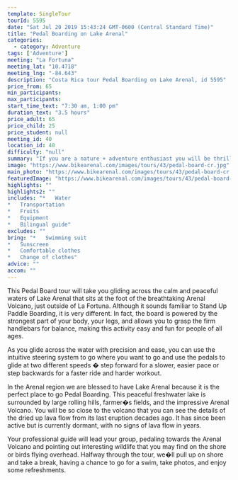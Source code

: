 ```yaml
---
template: SingleTour
tourId: 5595
date: "Sat Jul 20 2019 15:43:24 GMT-0600 (Central Standard Time)"
title: "Pedal Boarding on Lake Arenal"
categories: 
  - category: Adventure
tags: ['Adventure']
meeting: "La Fortuna"
meeting_lat: "10.4718"
meeting_lng: "-84.643"
description: "Costa Rica tour Pedal Boarding on Lake Arenal, id 5595"
price_from: 65
min_participants: 
max_participants: 
start_time_text: "7:30 am, 1:00 pm"
duration_text: "3.5 hours"
price_adult: 65
price_child: 25
price_student: null
meeting_id: 40
location_id: 40
difficulty: "null"
summary: "If you are a nature + adventure enthusiast you will be thrilled to try Costa Rica�s newest and most sought after water activity."
image: "https://www.bikearenal.com/images/tours/43/pedal-board-cr.jpg"
main_photo: "https://www.bikearenal.com/images/tours/43/pedal-board-cr.jpg"
featuredImage: "https://www.bikearenal.com/images/tours/43/pedal-board-cr.jpg"
highlights: ""
highlights2: ""
includes: "*   Water
*   Transportation
*   Fruits
*   Equipment
*   Bilingual guide"
excludes: ""
bring: "*   Swimming suit
*   Sunscreen
*   Comfortable clothes
*   Change of clothes"
advice: ""
accom: ""
---
```

This Pedal Board tour will take you gliding across the calm and peaceful waters of Lake Arenal that sits at the foot of the breathtaking Arenal Volcano, just outside of La Fortuna. Although it sounds familiar to Stand Up Paddle Boarding, it is very different. In fact, the board is powered by the strongest part of your body, your legs, and allows you to grasp the firm handlebars for balance, making this activity easy and fun for people of all ages.

As you glide across the water with precision and ease, you can use the intuitive steering system to go where you want to go and use the pedals to glide at two different speeds � step forward for a slower, easier pace or step backwards for a faster ride and harder workout.

In the Arenal region we are blessed to have Lake Arenal because it is the perfect place to go Pedal Boarding. This peaceful freshwater lake is surrounded by large rolling hills, farmer�s fields, and the impressive Arenal Volcano. You will be so close to the volcano that you can see the details of the dried up lava flow from its last eruption decades ago. It has since been active but is currently dormant, with no signs of lava flow in years.

Your professional guide will lead your group, pedaling towards the Arenal Volcano and pointing out interesting wildlife that you may find on the shore or birds flying overhead. Halfway through the tour, we�ll pull up on shore and take a break, having a chance to go for a swim, take photos, and enjoy some refreshments.